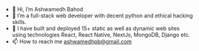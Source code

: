 - 👋 Hi, I’m Ashwamedh Bahod
- 👀 I’m a full-stack web developer with decent python and ethical hacking skills.
- 🌱 I have built and deployed 15+ static as well as dynamic web sites using technologies React, React Native, NextJs, MongoDB, Django etc.
- 📫 How to reach me ashwamedhpb@gmail.com

<!---
kickASS28/kickASS28 is a ✨ special ✨ repository because its `README.md` (this file) appears on your GitHub profile.
You can click the Preview link to take a look at your changes.
--->
